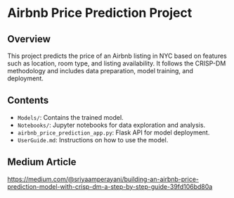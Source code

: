 # Airbnb Price Prediction Project

## Overview
This project predicts the price of an Airbnb listing in NYC based on features such as location, room type, and listing availability. It follows the CRISP-DM methodology and includes data preparation, model training, and deployment.

## Contents
- `Models/`: Contains the trained model.
- `Notebooks/`: Jupyter notebooks for data exploration and analysis.
- `airbnb_price_prediction_app.py`: Flask API for model deployment.
- `UserGuide.md`: Instructions on how to use the model.

## Medium Article
https://medium.com/@sriyaamperayani/building-an-airbnb-price-prediction-model-with-crisp-dm-a-step-by-step-guide-39fd106bd80a
